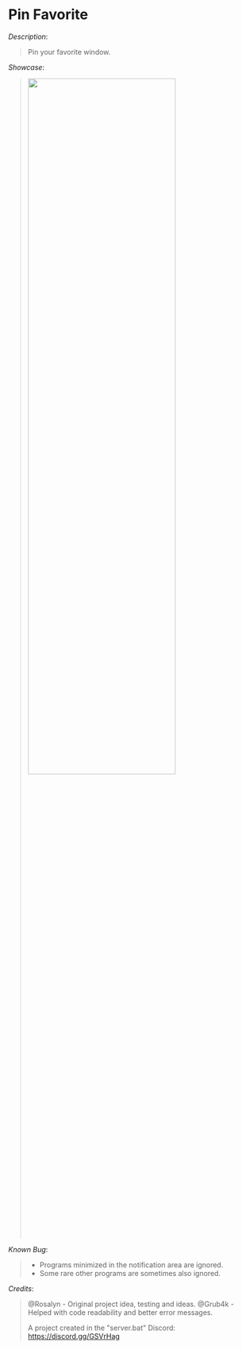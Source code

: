 # Pin Favorite

*Description*:
> Pin your favorite window.

*Showcase*:

> <img src="https://i.imgur.com/R2AdqME.png" width="80%" height="60%">

*Known Bug*:
> * Programs minimized in the notification area are ignored.
> * Some rare other programs are sometimes also ignored.

*Credits*:
> @Rosalyn - Original project idea, testing and ideas.
> @Grub4k - Helped with code readability and better error messages.
>
> A project created in the "server.bat" Discord: https://discord.gg/GSVrHag
